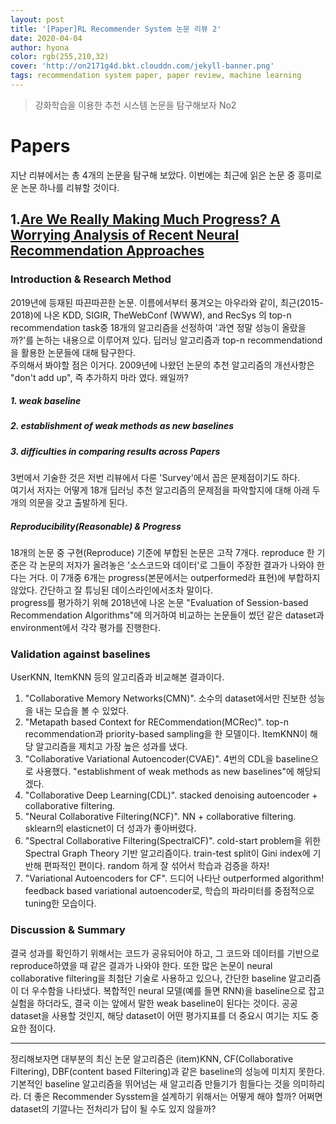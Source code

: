 ```yaml
---
layout: post
title: '[Paper]RL Recommender System 논문 리뷰 2'
date: 2020-04-04
author: hyona
color: rgb(255,210,32)
cover: 'http://on2171g4d.bkt.clouddn.com/jekyll-banner.png'
tags: recommendation system paper, paper review, machine learning
---
```


> 강화학습을 이용한 추천 시스템 논문을 탐구해보자 No2

# Papers
지난 리뷰에서는 총 4개의 논문을 탐구해 보았다. 이번에는 최근에 읽은 논문 중 흥미로운 논문 하나를 리뷰할 것이다.
## 1.[Are We Really Making Much Progress? A Worrying Analysis of Recent Neural Recommendation Approaches](https://arxiv.org/abs/1907.06902)

### Introduction & Research Method
2019년에 등재된 따끈따끈한 논문. 이름에서부터 풍겨오는 아우라와 같이, 최근(2015-2018)에 나온  KDD, SIGIR, TheWebConf (WWW), and RecSys 의 top-n recommendation task중 18개의 알고리즘을 선정하여 '과연 정말 성능이 올랐을까?'를 논하는 내용으로 이루어져 있다. 딥러닝 알고리즘과 top-n recommendationd을 활용한 논문들에 대해 탐구한다.   
주의해서 봐야할 점은 이거다. 2009년에 나왔던 논문의 추천 알고리즘의 개선사항은 "don't add up", 즉 추가하지 마라 였다. 왜일까?   
##### 1. weak baseline   
##### 2. establishment of weak methods as new baselines
##### 3. difficulties in comparing results across Papers
3번에서 기술한 것은 저번 리뷰에서 다룬 'Survey'에서 꼽은 문제점이기도 하다.   
여기서 저자는 어떻게 18개 딥러닝 추천 알고리즘의 문제점을 파악할지에 대해 아래 두개의 의문을 갖고 출발하게 된다.
##### Reproducibility(Reasonable) & Progress
18개의 논문 중 구현(Reproduce) 기준에 부합된 논문은 고작 7개다. reproduce 한 기준은 각 논문의 저자가 올려놓은 '소스코드와 데이터'로 그들이 주장한 결과가 나와야 한다는 거다. 이 7개중 6개는 progress(본문에서는 outperformed라 표현)에 부합하지 않았다. 간단하고 잘 튜닝된 데이스라인에서조차 말이다.    
progress를 평가하기 위해 2018년에 나온 논문 "Evaluation of Session-based Recommendation Algorithms"에 의거하여 비교하는 논문들이 썼던 같은 dataset과 environment에서 각각 평가를 진행한다.
### Validation against baselines
 UserKNN, ItemKNN 등의 알고리즘과 비교해본 결과이다.
1. "Collaborative Memory Networks(CMN)". 소수의 dataset에서만 진보한 성능을 내는 모습을 볼 수 있었다.
2. "Metapath based Context for RECommendation(MCRec)". top-n recommendation과 priority-based sampling을 한 모델이다. ItemKNN이 해당 알고리즘을 제치고 가장 높은 성과를 냈다.
3. "Collaborative Variational Autoencoder(CVAE)". 4번의 CDL을 baseline으로 사용했다. "establishment of weak methods as new baselines"에 해당되겠다.
4. "Collaborative Deep Learning(CDL)". stacked denoising autoencoder + collaborative filtering.
5. "Neural Collaborative Filtering(NCF)". NN + collaborative filtering. sklearn의 elasticnet이 더 성과가 좋아버렸다.
6. "Spectral Collaborative Filtering(SpectralCF)". cold-start problem을 위한 Spectral Graph Theory 기반 알고리즘이다. train-test split이 Gini index에 기반해 편파적인 편이다. random 하게 잘 섞어서 학습과 검증을 하자!
7. "Variational Autoencoders for CF". 드디어 나타난 outperformed algorithm! feedback based variational autoencoder로, 학습의 파라미터를 중점적으로 tuning한 모습이다.   

### Discussion & Summary
결국 성과를 확인하기 위해서는 코드가 공유되어야 하고, 그 코드와 데이터를 기반으로 reproduce하였을 때 같은 결과가 나와야 한다. 또한 많은 논문이 neural collaborative filtering을 최첨단 기술로 사용하고 있으나, 간단한 baseline 알고리즘이 더 우수함을 나타냈다. 복합적인 neural 모델(예를 들면 RNN)을 baseline으로 잡고 실험을 하더라도, 결국 이는 앞에서 말한 weak baseline이 된다는 것이다. 공공 dataset을 사용할 것인지, 해당 dataset이 어떤 평가지표를 더 중요시 여기는 지도 중요한 점이다.


<hr>
 정리해보자면 대부분의 최신 논문 알고리즘은 (item)KNN, CF(Collaborative Filtering), DBF(content based Filtering)과 같은 baseline의 성능에 미치지 못한다. 기본적인 baseline 알고리즘을 뛰어넘는 새 알고리즘 만들기가 힘들다는 것을 의미하리라. 더 좋은 Recommender Sysstem을 설계하기 위해서는 어떻게 해야 할까? 어쩌면 dataset의 기깔나는 전처리가 답이 될 수도 있지 않을까?
